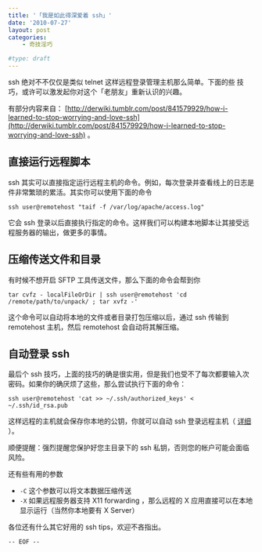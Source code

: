 ```yaml
---
title: '「我是如此得深爱着 ssh」'
date: '2010-07-27'
layout: post
categories:
    - 奇技淫巧

#type: draft
---
```


ssh 绝对不不仅仅是类似 telnet 这样远程登录管理主机那么简单。下面的些 技巧，或许可以激发起你对这个「老朋友」重新认识的兴趣。

有部分内容来自： [http://derwiki.tumblr.com/post/841579929/how-i-learned-to-stop-worrying-and-love-ssh](http://derwiki.tumblr.com/post/841579929/how-i-learned-to-stop-worrying-and-love-ssh) 。


## 直接运行远程脚本

ssh 其实可以直接指定运行远程主机的命令。例如，每次登录并查看线上的日志是件非常繁琐的累活。其实你可以使用下面的命令

    ssh user@remotehost "taif -f /var/log/apache/access.log"

它会 ssh 登录以后直接执行指定的命令。这样我们可以构建本地脚本让其接受远程服务器的输出，做更多的事情。


## 压缩传送文件和目录

有时候不想开启 SFTP 工具传送文件，那么下面的命令会帮到你

    tar cvfz - localFileOrDir | ssh user@remotehost 'cd /remote/path/to/unpack/ ; tar xvfz -'

这个命令可以自动将本地的文件或者目录打包压缩以后，通过 ssh 传输到 remotehost 主机，然后 remotehost 会自动将其解压缩。


## 自动登录 ssh

最后个 ssh 技巧，上面的技巧的确是很实用，但是我们也受不了每次都要输入次密码。如果你的确厌烦了这些，那么尝试执行下面的命令：

    ssh user@remotehost 'cat >> ~/.ssh/authorized_keys' < ~/.ssh/id_rsa.pub

这样远程的主机就会保存你本地的公钥，你就可以自动 ssh 登录远程主机（ [详细](http://josephjiang.com/article/putty-key/) ）。

顺便提醒：强烈提醒您保护好您主目录下的 ssh 私钥，否则您的帐户可能会面临风险。

还有些有用的参数

* `-C` 这个参数可以将文本数据压缩传送
* `-X` 如果远程服务器支持 X11 forwarding ，那么远程的 X 应用直接可以在本地显示运行（当然你本地要有 X Server）


各位还有什么其它好用的 ssh tips，欢迎不吝指出。

`-- EOF --`
